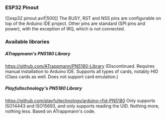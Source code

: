### ESP32 Pinout
![[esp32 pinout.avif|500]]
The BUSY, RST and NSS pins are configurable on top of the Arduino IDE project. Other pins are standard (SPI pins and power), with the exception of IRQ, which is not connected.

### Available libraries
##### ATrappmann's PN5180 Library
https://github.com/ATrappmann/PN5180-Library (Discontinued. Requires manual installation to Arduino IDE. Supports all types of cards, notably HID iClass cards as well. Does not support card emulation.)

##### Playfultechnology's PN5180 Library
https://github.com/playfultechnology/arduino-rfid-PN5180 Only supports ISO14443 and ISO15693, and only supports reading the UID. Nothing more, nothing less. Based on ATrappmann's code.